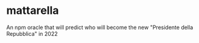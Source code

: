 # mattarella
An npm oracle that will predict who will become the new "Presidente della Repubblica" in 2022
